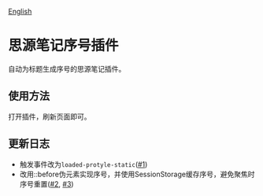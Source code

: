 [English](https://github.com/dale0525/siyuan-auto-seq-number//blob/main/README.md)

# 思源笔记序号插件
自动为标题生成序号的思源笔记插件。

## 使用方法
打开插件，刷新页面即可。

## 更新日志
- 触发事件改为`loaded-protyle-static`([#1](https://github.com/dale0525/siyuan-auto-seq-number/issues/1))
- 改用::before伪元素实现序号，并使用SessionStorage缓存序号，避免聚焦时序号重置([#2](https://github.com/dale0525/siyuan-auto-seq-number/issues/2), [#3](https://github.com/dale0525/siyuan-auto-seq-number/issues/1))